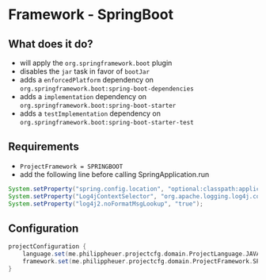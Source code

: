 # Framework - SpringBoot

## What does it do?

- will apply the `org.springframework.boot` plugin
- disables the `jar` task in favor of `bootJar`
- adds a `enforcedPlatform` dependency on `org.springframework.boot:spring-boot-dependencies`
- adds a `implementation` dependency on `org.springframework.boot:spring-boot-starter`
- adds a `testImplementation` dependency on `org.springframework.boot:spring-boot-starter-test`

## Requirements

- `ProjectFramework = SPRINGBOOT`
- add the following line before calling SpringApplication.run

```java
System.setProperty("spring.config.location", "optional:classpath:application-default.properties,optional:classpath:application.yml,optional:classpath:application.properties");
System.setProperty("Log4jContextSelector", "org.apache.logging.log4j.core.async.AsyncLoggerContextSelector");
System.setProperty("log4j2.noFormatMsgLookup", "true");
```

## Configuration

```gradle
projectConfiguration {
    language.set(me.philippheuer.projectcfg.domain.ProjectLanguage.JAVA)
    framework.set(me.philippheuer.projectcfg.domain.ProjectFramework.SPRINGBOOT)
}
```
